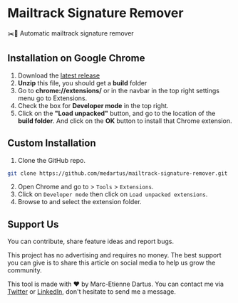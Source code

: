 # Mailtrack Signature Remover

✂️📧 Automatic mailtrack signature remover

## Installation on Google Chrome

1. Download the [latest release](https://github.com/medartus/mailtrack-signature-remover/archive/main.zip)
1. **Unzip** this file, you should get a **build** folder
1. Go to **chrome://extensions/** or in the navbar in the top right settings menu go to Extensions.
1. Check the box for **Developer mode** in the top right.
1. Click on the **"Load unpacked"** button, and go to the location of the **build folder**. And click on the **OK** button to install that Chrome extension.

## Custom Installation

1. Clone the GitHub repo.

```bash
git clone https://github.com/medartus/mailtrack-signature-remover.git
```

2. Open Chrome and go to > `Tools` > `Extensions`.
3. Click on `Developer mode` then click on `Load unpacked extensions`.
4. Browse to and select the extension folder.

## Support Us

You can contribute, share feature ideas and report bugs.

This project has no advertising and requires no money. The best support you can give is to share this article on social media to help us grow the community.

This tool is made with ❤️ by Marc-Etienne Dartus. You can contact me via [Twitter](https://twitter.com/medartus) or [LinkedIn](https://www.linkedin.com/in/marcetiennedartus/?locale=en_US), don't hesitate to send me a message.
